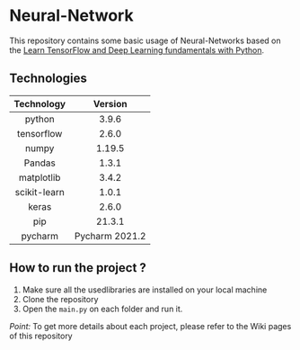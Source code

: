 # Neural-Network

This repository contains some basic usage of Neural-Networks based on the [Learn TensorFlow and Deep Learning fundamentals with Python](https://www.youtube.com/watch?v=tpCFfeUEGs8&list=RDCMUCr8O8l5cCX85Oem1d18EezQ&start_radio=1).

## Technologies

| Technology | Version |
| :---:   | :-: |
| python | 3.9.6 |
| tensorflow | 2.6.0 |
| numpy | 1.19.5 |
| Pandas | 1.3.1 |
| matplotlib | 3.4.2 |
| scikit-learn  | 1.0.1 |
| keras | 2.6.0 |
| pip | 21.3.1 |
| pycharm | Pycharm 2021.2 |


## How to run the project ?

1. Make sure all the usedlibraries are installed on your local machine
2. Clone the repository
3. Open the `main.py` on each folder and run it.

*Point:*
To get more details about each project, please refer to the Wiki pages of this repository
